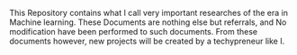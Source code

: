 This Repository contains what I call very important researches of the era in Machine learning. These Documents are nothing else but referrals, and No modification have been performed to such documents. From these documents however, new projects will be created by a techypreneur like I.

